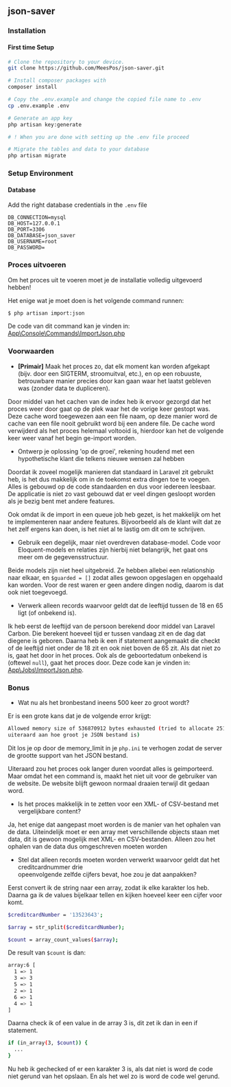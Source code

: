 ## json-saver

### Installation
#### First time Setup
```bash
# Clone the repository to your device.
git clone https://github.com/MeesPos/json-saver.git

# Install composer packages with
composer install

# Copy the .env.example and change the copied file name to .env
cp .env.example .env

# Generate an app key
php artisan key:generate

# ! When you are done with setting up the .env file proceed

# Migrate the tables and data to your database
php artisan migrate
```
### Setup Environment

#### Database
Add the right database credentials in the ```.env``` file
```
DB_CONNECTION=mysql
DB_HOST=127.0.0.1
DB_PORT=3306
DB_DATABASE=json_saver
DB_USERNAME=root
DB_PASSWORD=
```

### Proces uitvoeren
Om het proces uit te voeren moet je de installatie volledig uitgevoerd hebben!

Het enige wat je moet doen is het volgende command runnen:

```bash
$ php artisan import:json
```

De code van dit command kan je vinden in:
[App\Console\Commands\ImportJson.php](https://github.com/MeesPos/automatic-json-saver/blob/main/app/Console/Commands/ImportJson.php)

### Voorwaarden
- **[Primair]**	Maak het proces	zo,	dat	elk	moment	kan	worden	afgekapt	(bijv.	door	een
  SIGTERM,	stroomuitval,	etc.),	en	op	een	robuuste,	betrouwbare	manier	precies	door
  kan	gaan	waar	het	laatst	gebleven	was	(zonder	data	te	dupliceren).

Door middel van het cachen van de index heb ik ervoor gezorgd dat het proces weer door gaat op de plek waar het de 
vorige keer gestopt was. Deze cache word toegewezen aan een file naam, op deze manier word de cache van een file
nooit gebruikt word bij een andere file. De cache word verwijderd als het proces helemaal voltooid is, hierdoor
kan het de volgende keer weer vanaf het begin ge-import worden.

- Ontwerp	je	oplossing	'op	de	groei',	rekening	houdend	met	een	hypothetische	klant
  die	telkens nieuwe	wensen zal	hebben

Doordat ik zoveel mogelijk manieren dat standaard in Laravel zit gebruikt heb, is het dus makkelijk om in de
toekomst extra dingen toe te voegen. Alles is gebouwd op de code standaarden en dus voor iedereen leesbaar. De
applicatie is niet zo vast gebouwd dat er veel dingen gesloopt worden als je bezig bent met andere features.

Ook omdat ik de import in een queue job heb gezet, is het makkelijk om het te implementeren naar andere features.
Bijvoorbeeld als de klant wilt dat ze het zelf ergens kan doen, is het niet al te lastig om dit om te schrijven.

- Gebruik	een	degelijk,	maar	niet	overdreven	database-model. Code voor Eloquent-models en relaties zijn 
hierbij	niet	belangrijk,	het	gaat	ons	meer  om	de	gegevensstructuur.

Beide models zijn niet heel uitgebreid. Ze hebben allebei een relationship naar elkaar, en ```$guarded = []``` zodat
alles gewoon opgeslagen en opgehaald kan worden. Voor de rest waren er geen andere dingen nodig, daarom is dat ook
niet toegevoegd.

- Verwerk alleen	records	waarvoor	geldt	dat	de	leeftijd	tussen	de	18	en	65	ligt
  (of	onbekend	is).

Ik heb eerst de leeftijd van de persoon berekend door middel van Laravel Carbon. Die berekent hoeveel tijd er tussen
vandaag zit en de dag dat diegene is geboren. Daarna heb ik een if statement aangemaakt die checkt of de leeftijd niet
onder de 18 zit en ook niet boven de 65 zit. Als dat niet zo is, gaat het door in het proces. Ook als de geboortedatum
onbekend is (oftewel ```null```), gaat het proces door. Deze code kan je vinden in:
[App\Jobs\ImportJson.php](https://github.com/MeesPos/automatic-json-saver/blob/main/app/Jobs/ImportJson.php).

### Bonus
- Wat	nu	als	het	bronbestand	ineens	500	keer	zo	groot	wordt?

Er is een grote kans dat je de volgende error krijgt:
```bash
Allowed memory size of 536870912 bytes exhausted (tried to allocate 251658272 bytes) (Dit zijn random bytes, ligt er
uiteraard aan hoe groot je JSON bestand is)
```
Dit los je op door de memory_limit in je ```php.ini``` te verhogen zodat de server de grootte support van het JSON
bestand.

Uiteraard zou het proces ook langer duren voordat alles is geimporteerd. Maar omdat het een command is, maakt het niet
uit voor de gebruiker van de website. De website blijft gewoon normaal draaien terwijl dit gedaan word.

- Is	het	proces	makkelijk	in	te	zetten	voor	een	XML- of	CSV-bestand	met	vergelijkbare
  content?

Ja, het enige dat aangepast moet worden is de manier van het ophalen van de data. Uiteindelijk moet er een array met
verschillende objects staan met data, dit is gewoon mogelijk met XML- en CSV-bestanden. Alleen zou het ophalen van
de data dus omgeschreven moeten worden

- Stel	dat	alleen	records	moeten	worden	verwerkt	waarvoor	geldt	dat	het	creditcardnummer drie	
opeenvolgende	zelfde	cijfers	bevat,	hoe	zou	je	dat	aanpakken?

Eerst convert ik de string naar een array, zodat ik elke karakter los heb. Daarna ga ik de values bijelkaar tellen en
kijken hoeveel keer een cijfer voor komt.
```bash
$creditcardNumber = '13523643';

$array = str_split($creditcardNumber);

$count = array_count_values($array);
```

De result van ```$count``` is dan:
```bash
array:6 [
  1 => 1
  3 => 3
  5 => 1
  2 => 1
  6 => 1
  4 => 1
]
```

Daarna check ik of een value in de array 3 is, dit zet ik dan in een if statement.
```bash
if (in_array(3, $count)) {
  ...
}
```
Nu heb ik gechecked of er een karakter 3 is, als dat niet is word de code niet gerund van het opslaan. En als het
wel zo is word de code wel gerund.

